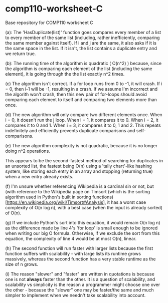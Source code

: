 # comp110-worksheet-C
Base repository for COMP110 worksheet C

(a): The 'HasDuplicate(list)' function goes compares every member of a list to every member of the same list (including, rather inefficiently, comparing the same member against itself). 
If i and j are the same, it also asks if it is the same space in the list. If it isn't, the list contains a duplicate entry and we return true.

(b): The running time of the algorithm is quadratic ( O(n^2) ) because, since the algorithm is comparing each element of the list (including the same element), it is going through the the list exactly n^2 times.

(c) The algorithm isn't correct. If a for loop runs from 0 to -1, it will crash. If i = 0, then i-1 will be -1, resulting in a crash. If we assume I'm incorrect and the algorith won't crash, then this new pair of for-loops should avoid comparing each element to itself and comparing two elements more than once.

(d) The new algorithm will only compare two different elements once. 
When i = 0, it doesn't run the j loop.
When i = 1, it compares it to 0.
When i = 2, it compares it to 0 and 1.
When i = 3, it compares it to 0, 1 and 2. This repeats indefinitely and efficiently prevents duplicate comparisons and self-comparisons.

(e) The new algorithm complexity is not quadratic, because it is no longer doing n^2 operations. 

This appears to be the second-fastest method of searching for duplicates in an unsorted list, the fastest being O(n) using a 'tally chart'-like hashing system, like storing each entry in an array and stopping (returning true) when a new entry already exists.

(f) I'm unsure whether referencing Wikipedia is a cardinal sin or not, but (with reference to the Wikipedia page on Timsort (which is the sorting algorithm used in Python's built in sorting functions)[https://en.wikipedia.org/wiki/Timsort#Analysis], it has a worst case complexity of O(n log n), with a best case (when the input is already sorted) of O(n).

(g) If we include Python's sort into this equation, it would remain O(n log n) as the difference made by line 4's 'for loop' is small enough to be ignored when writing our big O formula. 
Otherwise, if we exclude the sort from this equation, the complexity of line 4 would be at most O(n), linear.

(h) The second function will run faster with larger lists because the first function suffers with scalability - with large lists its runtime grows massively, whereas the second function has a very stable runtime as the size of n grows.

(i) The reason "slower" and "faster" are written in quotations is because one is not **always** faster than the other. It is a question of scalability, and scalability vs simplicity is the reason a programmer might choose one over the other - because the "slower" one may be faster/the same and much simpler to implement when we needn't take scalability into account.
